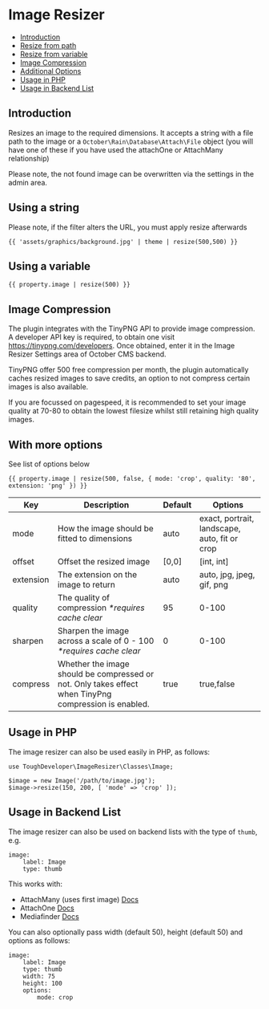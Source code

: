 # Image Resizer

- [Introduction](#introduction)
- [Resize from path](#string)
- [Resize from variable](#variable)
- [Image Compression](#compression)
- [Additional Options](#options)
- [Usage in PHP](#php)
- [Usage in Backend List](#php)

<a name="introduction"></a>
## Introduction

Resizes an image to the required dimensions. It accepts a string with a file path to the image or a `October\Rain\Database\Attach\File` object (you will have one of these if you have used the attachOne or AttachMany relationship)

Please note, the not found image can be overwritten via the settings in the admin area.

<a name="string"></a>
## Using a string

Please note, if the filter alters the URL, you must apply resize afterwards

```
{{ 'assets/graphics/background.jpg' | theme | resize(500,500) }}
```

<a name="variable"></a>
## Using a variable

```
{{ property.image | resize(500) }}
```

<a name="compression"></a>
## Image Compression

The plugin integrates with the TinyPNG API to provide image compression. A developer API key is required, to obtain one visit https://tinypng.com/developers. Once obtained, enter it in the Image Resizer Settings area of October CMS backend. 

TinyPNG offer 500 free compression per month, the plugin automatically caches resized images to save credits, an option to not compress certain images is also available.

If you are focussed on pagespeed, it is recommended to set your image quality at 70-80 to obtain the lowest filesize whilst still retaining high quality images.

<a name="options"></a>
## With more options

See list of options below

```
{{ property.image | resize(500, false, { mode: 'crop', quality: '80', extension: 'png' }) }}
```

Key | Description | Default | Options
--- | --- | --- | ---
mode | How the image should be fitted to dimensions | auto | exact, portrait, landscape, auto, fit or crop
offset | Offset the resized image | [0,0] | [int, int]
extension | The extension on the image to return | auto | auto, jpg, jpeg, gif, png
quality | The quality of compression _*requires cache clear_ | 95 | 0-100
sharpen | Sharpen the image across a scale of 0 - 100 _*requires cache clear_ | 0 | 0-100
compress | Whether the image should be compressed or not. Only takes effect when TinyPng compression is enabled. | true | true,false

<a name="php"></a>
## Usage in PHP

The image resizer can also be used easily in PHP, as follows:

```
use ToughDeveloper\ImageResizer\Classes\Image;

$image = new Image('/path/to/image.jpg');
$image->resize(150, 200, [ 'mode' => 'crop' ]);
```

<a name="backendList"></a>
## Usage in Backend List

The image resizer can also be used on backend lists with the type of `thumb`, e.g.

```
image:
	label: Image
	type: thumb
```

This works with:

 - AttachMany (uses first image) [Docs](https://octobercms.com/docs/backend/forms#widget-fileupload)
 - AttachOne [Docs](https://octobercms.com/docs/backend/forms#widget-fileupload)
 - Mediafinder [Docs](https://octobercms.com/docs/backend/forms#widget-mediafinder)

You can also optionally pass width (default 50), height (default 50) and options as follows:

```
image:
	label: Image
	type: thumb
	width: 75
	height: 100
	options:
		mode: crop
```
